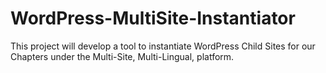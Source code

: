 # WordPress-MultiSite-Instantiator
This project will develop a tool to instantiate WordPress Child Sites for our Chapters under the Multi-Site, Multi-Lingual, platform.
